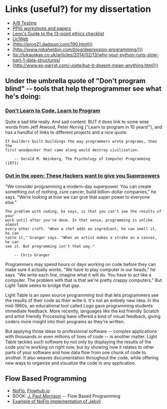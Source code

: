 # Links (useful?) for my dissertation

* [A/B Testing]()
* [PPIG workshops and papers](http://www.ppig.org/workshops/)
* [Leon's Guide to the 13-point ethics
  checklist](http://www.cs.bath.ac.uk/Leon/pages/ethics.shtml#checklist)
* [Ur/Web](http://www.impredicative.com/ur/)
* [http://prog21.dadgum.com/190.html]()
* [http://www.robsheldon.com/blog/depression-programming/]()
* [ttp://lukauskas.co.uk/articles/2014/02/13/why-your-python-runs-slow-part-1-data-structures/]()
* [http://www.ex-parrot.com/~pete/but-it-doesnt-mean-anything.html]()

## Under the umbrella quote of "Don't program blind" -- tools that help theprogrammer see what he's doing:

### [Don't Learn to Code, Learn to Program]

Quite a sad title really. And sad content. BUT it does link to some wise words
from Jeff Atwood, Peter Norvig ("Learn to program in 10 years!"), and has a
handful of links to different projects and a nice quote:

    If builders built buildings the way programmers wrote programs, then the
    first woodpecker that came along would destroy civilization.

        -- Gerald M. Weinberg, The Psychology of Computer Programming (1971)


### [Out in the open: These Hackers want to give you Superpowers]

"We consider programming a modern-day superpower. You can create something out
of nothing, cure cancer, build billion-dollar companies," he says.  "We’re
looking at how we can give that super power to everyone else."
    

    The problem with coding, he says, is that you can't see the results of your
    work until after you're done. In that sense, programming is unlike almost
    every other craft. "When a chef adds an ingredient, he can smell it, he can
    taste it," Granger says. "When an artist makes a stroke on a canvas, he can
    see it. But programming isn't that way." 
    
        -- Chris Granger
    

Programmers may spend hours or days working on code before they can make sure it
actually works. "We have to play computer in our heads," he says.  "We write
each line, imagine what it will do. You have to act like a computer. The problem
with that is that we're pretty crappy computers." But Light Table seeks to
bridge that gap.


Light Table is an open source programming tool that lets programmers see the
results of their code as their write it. It's not an entirely new idea. In the
mid-1960s, an educational tool called Logo gave programming students immediate
feedback. More recently, languages like the kid friendly Scratch and artist
friendly Processing have offered a kind of visual feedback, giving coders more
insight into their programs as they're written.


But applying those ideas to professional software -- complex applications with
thousands or even millions of lines of code -- is another matter. Light Table
tackles such software by not only by displaying the results of the code you're
working on right now, but by showing how it relates to other parts of your
software and how data flow from one chunk of code to another.  It also weaves
documentation throughout the code, while offering new ways to organize and
visualize the code in any application.

## Flow Based Programming

* [NoFlo](http://noflojs.org/), [Flowhub.io](http://flowhub.io/)
* BOOK: [J. Paul Morrison](http://www.jpaulmorrison.com/fbp/) -- Flow Based
  Programming
* [Example of NoFlo implementation of
  Jekyll](https://github.com/the-grid/noflo-jekyll)

[Don't Learn to Code, Learn to Program]: http://johnkurkowski.com/posts/dont-learn-to-code-learn-to-program-but-come-back-in-10-years
[Out in the open: These Hackers want to give you Superpowers]: http://www.wired.com/wiredenterprise/2014/01/light-table
[A/B Testing]: http://visualwebsiteoptimizer.com/split-testing-blog/how-to-calculate-ab-test-sample-size/
